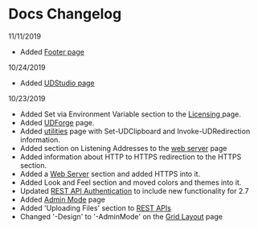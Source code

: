 # Docs Changelog

11/11/2019

* Added [Footer page](components/footer.md)

10/24/2019

* Added [UDStudio page](udstudio.md)

10/23/2019

* Added Set via Environment Variable section to the [Licensing ](licensing.md)page.
* Added [UDForge](utilities/udforge.md) page.
* Added [utilities](utilities/) page with Set-UDClipboard and Invoke-UDRedirection information. 
* Added section on Listening Addresses to the [web server](webserver/) page
* Added information about HTTP to HTTPS redirection to the HTTPS section. 
* Added a [Web Server](https://github.com/ironmansoftware/universal-dashboard-documentation/tree/21f21e22b621623b6a9307d1e8fb4174447dd34d/web-server/README.md) section and added HTTPS into it.
* Added Look and Feel section and moved colors and themes into it. 
* Updated [REST API Authentication](security/rest-api-authentication.md) to include new functionality for 2.7
* Added [Admin Mode](admin-mode.md) page
* Added 'Uploading Files' section to [REST APIs](rest-apis.md)
* Changed '-Design' to '-AdminMode' on the [Grid Layout](components/grid-layout.md) page

